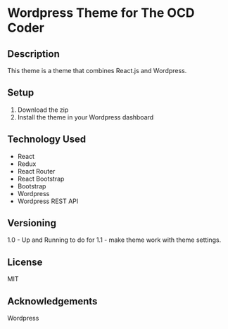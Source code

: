 # Wordpress Theme for The OCD Coder

## Description

This theme is a theme that combines React.js and Wordpress.

## Setup
1. Download the zip
2. Install the theme in your Wordpress dashboard

## Technology Used
* React
* Redux
* React Router
* React Bootstrap
* Bootstrap
* Wordpress
* Wordpress REST API

## Versioning
1.0 - Up and Running
to do for 1.1 - make theme work with theme settings.

## License
MIT

## Acknowledgements
Wordpress
